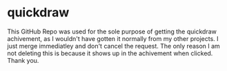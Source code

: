 # quickdraw
This GitHub Repo was used for the sole purpose of getting the quickdraw achivement, as I wouldn't have gotten it normally from my other projects. I just merge immediatley and don't cancel the request. The only reason I am not deleting this is because it shows up in the achivement when clicked. Thank you.
